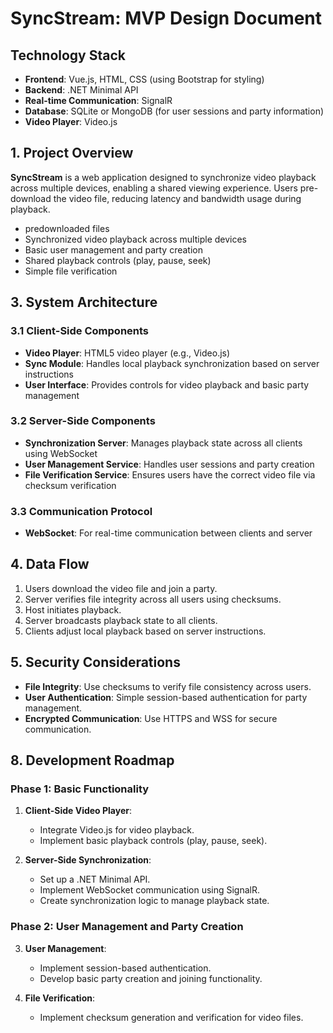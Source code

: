 # SyncStream: MVP Design Document

## Technology Stack

- **Frontend**: Vue.js, HTML, CSS (using Bootstrap for styling)
- **Backend**: .NET Minimal API
- **Real-time Communication**: SignalR
- **Database**: SQLite or MongoDB (for user sessions and party information)
- **Video Player**: Video.js

## 1. Project Overview

**SyncStream** is a web application designed to synchronize video playback across multiple devices, enabling a shared viewing experience. Users pre-download the video file, reducing latency and bandwidth usage during playback.

- predownloaded files
- Synchronized video playback across multiple devices
- Basic user management and party creation
- Shared playback controls (play, pause, seek)
- Simple file verification

## 3. System Architecture

### 3.1 Client-Side Components

- **Video Player**: HTML5 video player (e.g., Video.js)
- **Sync Module**: Handles local playback synchronization based on server instructions
- **User Interface**: Provides controls for video playback and basic party management

### 3.2 Server-Side Components

- **Synchronization Server**: Manages playback state across all clients using WebSocket
- **User Management Service**: Handles user sessions and party creation
- **File Verification Service**: Ensures users have the correct video file via checksum verification

### 3.3 Communication Protocol

- **WebSocket**: For real-time communication between clients and server

## 4. Data Flow

1. Users download the video file and join a party.
2. Server verifies file integrity across all users using checksums.
3. Host initiates playback.
4. Server broadcasts playback state to all clients.
5. Clients adjust local playback based on server instructions.

## 5. Security Considerations

- **File Integrity**: Use checksums to verify file consistency across users.
- **User Authentication**: Simple session-based authentication for party management.
- **Encrypted Communication**: Use HTTPS and WSS for secure communication.

## 8. Development Roadmap

### Phase 1: Basic Functionality

1. **Client-Side Video Player**:

   - Integrate Video.js for video playback.
   - Implement basic playback controls (play, pause, seek).
2. **Server-Side Synchronization**:

   - Set up a .NET Minimal API.
   - Implement WebSocket communication using SignalR.
   - Create synchronization logic to manage playback state.

### Phase 2: User Management and Party Creation

3. **User Management**:

   - Implement session-based authentication.
   - Develop basic party creation and joining functionality.
4. **File Verification**:

   - Implement checksum generation and verification for video files.
